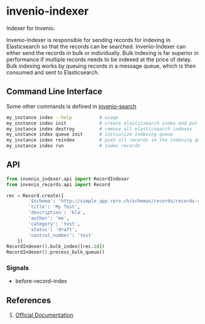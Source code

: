 # invenio-indexer

Indexer for Invenio.

Invenio-Indexer is responsible for sending records for indexing in Elasticsearch so that the records can be searched. Invenio-Indexer can either send the records in bulk or individually. Bulk indexing is far superior in performance if multiple records needs to be indexed at the price of delay. Bulk indexing works by queuing records in a message queue, which is then consumed and sent to Elasticsearch.

## Command Line Interface

Some other commands is defined in [invenio-search](indexing/invenio-search.md)

```bash
my_instance index --help          # usage
my_instance index init            # create elasticsearch index and put mapping
my_instance index destroy         # remove all elasticsearch indexes
my_instance index queue init      # initialize indexing queue
my_instance index reindex         # push all records in the indexing queue
my_instance index run             # index records
```

## API

```python
from invenio_indexer.api import RecordIndexer
from invenio_records.api import Record

rec = Record.create({
        '$schema': 'http://simple_app.rero.ch/schemas/records/records-v0.0.1.json',
        'title': 'My Test',
        'description': 'bla',
        'author': 'me',
        'category': 'test',
        'status': 'draft',
        'control_number': 'test'
    })
RecordIndexer().bulk_index([rec.id])
RecordIndexer().process_bulk_queue()
```

### Signals

- before-record-index

## References

1. [Official Documentation](https://pythonhosted.org/invenio-indexer)
